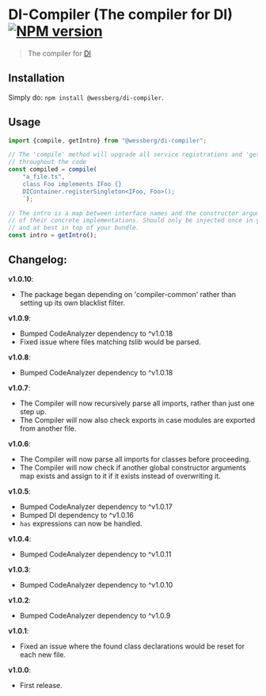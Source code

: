 # DI-Compiler (The compiler for DI) [![NPM version][npm-image]][npm-url]
> The compiler for [DI](https://www.npmjs.com/package/@wessberg/di)

## Installation
Simply do: `npm install @wessberg/di-compiler`.

## Usage
```typescript
import {compile, getIntro} from "@wessberg/di-compiler";

// The 'compile' method will upgrade all service registrations and 'get' calls
// throughout the code
const compiled = compile(
	"a_file.ts", `
	class Foo implements IFoo {}
	DIContainer.registerSingleton<IFoo, Foo>();
	`);

// The intro is a map between interface names and the constructor arguments
// of their concrete implementations. Should only be injected once in your code
// and at best in top of your bundle.
const intro = getIntro();
```

## Changelog:

**v1.0.10**:

- The package began depending on 'compiler-common' rather than setting up its own blacklist filter.

**v1.0.9**:

- Bumped CodeAnalyzer dependency to ^v1.0.18
- Fixed issue where files matching *tslib* would be parsed.

**v1.0.8**:

- Bumped CodeAnalyzer dependency to ^v1.0.18

**v1.0.7**:

- The Compiler will now recursively parse all imports, rather than just one step up.
- The Compiler will now also check exports in case modules are exported from another file.

**v1.0.6**:

- The Compiler will now parse all imports for classes before proceeding.
- The Compiler will now check if another global constructor arguments map exists and assign to it if it exists instead of overwriting it.

**v1.0.5**:

- Bumped CodeAnalyzer dependency to ^v1.0.17
- Bumped DI dependency to ^v1.0.16
- `has` expressions can now be handled.

**v1.0.4**:

- Bumped CodeAnalyzer dependency to ^v1.0.11

**v1.0.3**:

- Bumped CodeAnalyzer dependency to ^v1.0.10

**v1.0.2**:

- Bumped CodeAnalyzer dependency to ^v1.0.9

**v1.0.1**:

- Fixed an issue where the found class declarations would be reset for each new file.

**v1.0.0**:

- First release.

[npm-url]: https://npmjs.org/package/@wessberg/di-compiler
[npm-image]: https://badge.fury.io/js/@wessberg/di-compiler.svg
